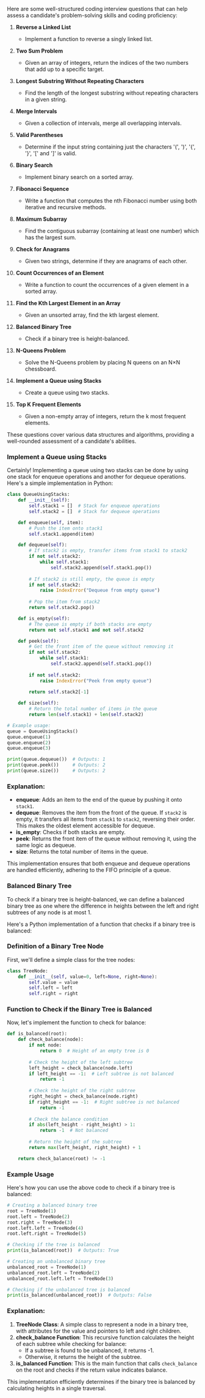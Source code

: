 
Here are some well-structured coding interview questions that can help assess a candidate's problem-solving skills and coding proficiency:

1. **Reverse a Linked List**
   - Implement a function to reverse a singly linked list.

2. **Two Sum Problem**
   - Given an array of integers, return the indices of the two numbers that add up to a specific target.

3. **Longest Substring Without Repeating Characters**
   - Find the length of the longest substring without repeating characters in a given string.

4. **Merge Intervals**
   - Given a collection of intervals, merge all overlapping intervals.

5. **Valid Parentheses**
   - Determine if the input string containing just the characters '(', ')', '{', '}', '[' and ']' is valid.

6. **Binary Search**
   - Implement binary search on a sorted array. 

7. **Fibonacci Sequence**
   - Write a function that computes the nth Fibonacci number using both iterative and recursive methods.

8. **Maximum Subarray**
   - Find the contiguous subarray (containing at least one number) which has the largest sum.

9. **Check for Anagrams**
   - Given two strings, determine if they are anagrams of each other.

10. **Count Occurrences of an Element**
    - Write a function to count the occurrences of a given element in a sorted array.

11. **Find the Kth Largest Element in an Array**
    - Given an unsorted array, find the kth largest element.

12. **Balanced Binary Tree**
    - Check if a binary tree is height-balanced.

13. **N-Queens Problem**
    - Solve the N-Queens problem by placing N queens on an N×N chessboard.

14. **Implement a Queue using Stacks**
    - Create a queue using two stacks.

15. **Top K Frequent Elements**
    - Given a non-empty array of integers, return the k most frequent elements.

These questions cover various data structures and algorithms, providing a well-rounded assessment of a candidate's abilities.




### Implement a Queue using Stacks


Certainly! Implementing a queue using two stacks can be done by using one stack for enqueue operations and another for dequeue operations. Here's a simple implementation in Python:

```python
class QueueUsingStacks:
    def __init__(self):
        self.stack1 = []  # Stack for enqueue operations
        self.stack2 = []  # Stack for dequeue operations

    def enqueue(self, item):
        # Push the item onto stack1
        self.stack1.append(item)

    def dequeue(self):
        # If stack2 is empty, transfer items from stack1 to stack2
        if not self.stack2:
            while self.stack1:
                self.stack2.append(self.stack1.pop())
        
        # If stack2 is still empty, the queue is empty
        if not self.stack2:
            raise IndexError("Dequeue from empty queue")
        
        # Pop the item from stack2
        return self.stack2.pop()

    def is_empty(self):
        # The queue is empty if both stacks are empty
        return not self.stack1 and not self.stack2

    def peek(self):
        # Get the front item of the queue without removing it
        if not self.stack2:
            while self.stack1:
                self.stack2.append(self.stack1.pop())
        
        if not self.stack2:
            raise IndexError("Peek from empty queue")
        
        return self.stack2[-1]

    def size(self):
        # Return the total number of items in the queue
        return len(self.stack1) + len(self.stack2)

# Example usage:
queue = QueueUsingStacks()
queue.enqueue(1)
queue.enqueue(2)
queue.enqueue(3)

print(queue.dequeue())  # Outputs: 1
print(queue.peek())     # Outputs: 2
print(queue.size())     # Outputs: 2
```

### Explanation:
- **enqueue**: Adds an item to the end of the queue by pushing it onto `stack1`.
- **dequeue**: Removes the item from the front of the queue. If `stack2` is empty, it transfers all items from `stack1` to `stack2`, reversing their order. This makes the oldest element accessible for dequeue.
- **is_empty**: Checks if both stacks are empty.
- **peek**: Returns the front item of the queue without removing it, using the same logic as dequeue.
- **size**: Returns the total number of items in the queue.

This implementation ensures that both enqueue and dequeue operations are handled efficiently, adhering to the FIFO principle of a queue.


### Balanced Binary Tree


To check if a binary tree is height-balanced, we can define a balanced binary tree as one where the difference in heights between the left and right subtrees of any node is at most 1.

Here's a Python implementation of a function that checks if a binary tree is balanced:

### Definition of a Binary Tree Node
First, we'll define a simple class for the tree nodes:

```python
class TreeNode:
    def __init__(self, value=0, left=None, right=None):
        self.value = value
        self.left = left
        self.right = right
```

### Function to Check if the Binary Tree is Balanced
Now, let's implement the function to check for balance:

```python
def is_balanced(root):
    def check_balance(node):
        if not node:
            return 0  # Height of an empty tree is 0
        
        # Check the height of the left subtree
        left_height = check_balance(node.left)
        if left_height == -1:  # Left subtree is not balanced
            return -1
        
        # Check the height of the right subtree
        right_height = check_balance(node.right)
        if right_height == -1:  # Right subtree is not balanced
            return -1
        
        # Check the balance condition
        if abs(left_height - right_height) > 1:
            return -1  # Not balanced
        
        # Return the height of the subtree
        return max(left_height, right_height) + 1

    return check_balance(root) != -1
```

### Example Usage
Here's how you can use the above code to check if a binary tree is balanced:

```python
# Creating a balanced binary tree
root = TreeNode(1)
root.left = TreeNode(2)
root.right = TreeNode(3)
root.left.left = TreeNode(4)
root.left.right = TreeNode(5)

# Checking if the tree is balanced
print(is_balanced(root))  # Outputs: True

# Creating an unbalanced binary tree
unbalanced_root = TreeNode(1)
unbalanced_root.left = TreeNode(2)
unbalanced_root.left.left = TreeNode(3)

# Checking if the unbalanced tree is balanced
print(is_balanced(unbalanced_root))  # Outputs: False
```

### Explanation:
1. **TreeNode Class**: A simple class to represent a node in a binary tree, with attributes for the value and pointers to left and right children.
2. **check_balance Function**: This recursive function calculates the height of each subtree while checking for balance:
   - If a subtree is found to be unbalanced, it returns -1.
   - Otherwise, it returns the height of the subtree.
3. **is_balanced Function**: This is the main function that calls `check_balance` on the root and checks if the return value indicates balance.

This implementation efficiently determines if the binary tree is balanced by calculating heights in a single traversal.



